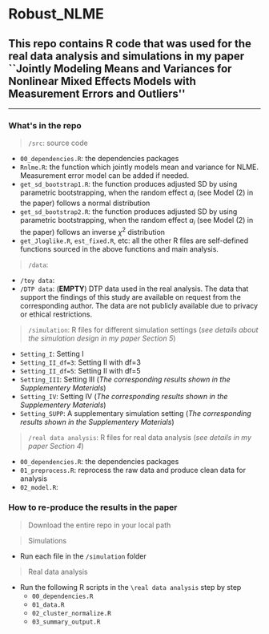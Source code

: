 # Robust_NLME

## This repo contains R code that was used for the real data analysis and simulations in my paper ``Jointly Modeling Means and Variances for Nonlinear Mixed Effects Models with Measurement Errors and Outliers''

-----------------------------------------------------

### What's in the repo

> `/src`: source code 

  + `00_dependencies.R`: the dependencies packages  
  + `Rnlme.R`: the function which jointly models mean and variance for NLME. Measurement error model can be added if needed.
  + `get_sd_bootstrap1.R`: the function produces adjusted SD by using parametric bootstrapping, when the random effect $a_i$ (see Model (2) in the paper) follows a normal distribution
  + `get_sd_bootstrap2.R`: the function produces adjusted SD by using parametric bootstrapping, when the random effect $a_i$ (see Model (2) in the paper) follows an inverse $\chi^2$ distribution
  + `get_Jloglike.R`, `est_fixed.R`, etc: all the other R files are self-defined functions sourced in the above functions and main analysis. 

> `/data`: 

  + `/toy data`:
  + `/DTP data`: (**EMPTY**) DTP data used in the real analysis. The data that support the findings of this study are available on request from the corresponding author. The data are not publicly available due to privacy or ethical restrictions.

> `/simulation`: R files for different simulation settings (*see details about the simulation design in my paper Section 5*)

  + `Setting_I`: Setting I
  + `Setting_II_df=3`: Setting II with df=3
  + `Setting_II_df=5`: Setting II with df=5
  + `Setting_III`: Setting III (*The corresponding results shown in the Supplementery Materials*)
  + `Setting_IV`: Setting IV (*The corresponding results shown in the Supplementery Materials*)
  + `Setting_SUPP`: A supplementary simulation setting (*The corresponding results shown in the Supplementery Materials*)
  
> `/real data analysis`: R files for real data analysis (*see details in my paper Section 4*)

  + `00_dependencies.R`: the dependencies packages 
  + `01_preprocess.R`: reprocess the raw data and produce clean data for analysis
  + `02_model.R`:
  
### How to re-produce the results in the paper
> Download the entire repo in your local path

> Simulations
  
  + Run each file in the `/simulation` folder


> Real data analysis
  
  + Run the following R scripts in the `\real data analysis` step by step
    + `00_dependencies.R`
    + `01_data.R`
    + `02_cluster_normalize.R`
    + `03_summary_output.R`
  

  
  
  

















